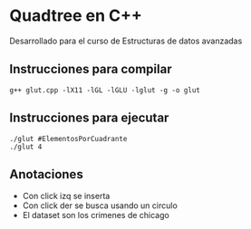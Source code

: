 # Quadtree en C++
Desarrollado para el curso de Estructuras de datos avanzadas
## Instrucciones para compilar
```
g++ glut.cpp -lX11 -lGL -lGLU -lglut -g -o glut
```
## Instrucciones para ejecutar
```
./glut #ElementosPorCuadrante
./glut 4
```
## Anotaciones
* Con click izq se inserta
* Con click der se busca usando un circulo
* El dataset son los crimenes de chicago 